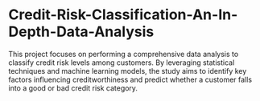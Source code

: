 # Credit-Risk-Classification-An-In-Depth-Data-Analysis

This project focuses on performing a comprehensive data analysis to classify credit risk levels among customers. By leveraging statistical techniques and machine learning models, the study aims to identify key factors influencing creditworthiness and predict whether a customer falls into a good or bad credit risk category.
